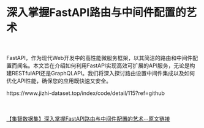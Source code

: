 <h1>深入掌握FastAPI路由与中间件配置的艺术</h1><br /><p>FastAPI，作为现代Web开发中的高性能微服务框架，以其简洁的路由和中间件配置而闻名。本文旨在介绍如何利用FastAPI实现高效可扩展的API服务，无论是构建RESTfulAPI还是GraphQLAPI。我们将深入探讨路由设置中间件集成以及如何优化API性能，确保您的应用既快速又安全。</p><p>https://www.jizhi-dataset.top/index/code/detail/115?ref=github</p><br /><br /><a href="https://www.jizhi-dataset.top/index/code/detail/115?ref=github" target="_blank">【集智数据集】深入掌握FastAPI路由与中间件配置的艺术--原文链接</a>